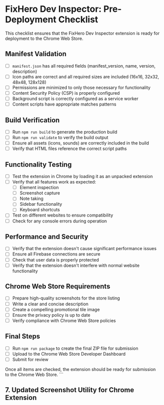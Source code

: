 # FixHero Dev Inspector: Pre-Deployment Checklist

This checklist ensures that the FixHero Dev Inspector extension is ready for deployment to the Chrome Web Store.

## Manifest Validation

- [ ] `manifest.json` has all required fields (manifest_version, name, version, description)
- [ ] Icon paths are correct and all required sizes are included (16x16, 32x32, 48x48, 128x128)
- [ ] Permissions are minimized to only those necessary for functionality
- [ ] Content Security Policy (CSP) is properly configured
- [ ] Background script is correctly configured as a service worker
- [ ] Content scripts have appropriate matches patterns

## Build Verification

- [ ] Run `npm run build` to generate the production build
- [ ] Run `npm run validate` to verify the build output
- [ ] Ensure all assets (icons, sounds) are correctly included in the build
- [ ] Verify that HTML files reference the correct script paths

## Functionality Testing

- [ ] Test the extension in Chrome by loading it as an unpacked extension
- [ ] Verify that all features work as expected:
  - [ ] Element inspection
  - [ ] Screenshot capture
  - [ ] Note taking
  - [ ] Sidebar functionality
  - [ ] Keyboard shortcuts
- [ ] Test on different websites to ensure compatibility
- [ ] Check for any console errors during operation

## Performance and Security

- [ ] Verify that the extension doesn't cause significant performance issues
- [ ] Ensure all Firebase connections are secure
- [ ] Check that user data is properly protected
- [ ] Verify that the extension doesn't interfere with normal website functionality

## Chrome Web Store Requirements

- [ ] Prepare high-quality screenshots for the store listing
- [ ] Write a clear and concise description
- [ ] Create a compelling promotional tile image
- [ ] Ensure the privacy policy is up to date
- [ ] Verify compliance with Chrome Web Store policies

## Final Steps

- [ ] Run `npm run package` to create the final ZIP file for submission
- [ ] Upload to the Chrome Web Store Developer Dashboard
- [ ] Submit for review

Once all items are checked, the extension should be ready for submission to the Chrome Web Store.
\`\`\`

## 7. Updated Screenshot Utility for Chrome Extension
